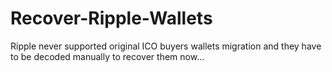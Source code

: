 # Recover-Ripple-Wallets
Ripple never supported original ICO buyers wallets migration and they have to be decoded manually to recover them now...
